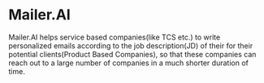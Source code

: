 # Mailer.AI
Mailer.AI helps service based companies(like TCS etc.) to write personalized emails according to the job description(JD) of their for their potential clients(Product Based Companies), so that these companies can reach out to a large number of companies in a much shorter duration of time.
